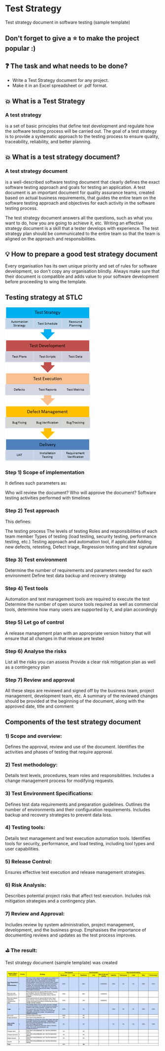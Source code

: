 # Test Strategy
Test strategy document in software testing (sample template)

## Don't forget to give a :star: to make the project popular :) 

## :question: The task and what needs to be done?
- Write a Test Strategy document  for any project. 
- Make it in an Excel spreadsheet or .pdf format.

## :boom: What is a Test Strategy
### A test strategy 
is a set of basic principles that define test development and regulate how the software testing process will be carried out. The goal of a test strategy is to provide a systematic approach to the testing process to ensure quality, traceability, reliability, and better planning.

## :boom: What is a test strategy document?
### A test strategy document 
is a well-described software testing document that clearly defines the exact software testing approach and goals for testing an application. A test document is an important document for quality assurance teams, created based on actual business requirements, that guides the entire team on the software testing approach and objectives for each activity in the software testing process.

The test strategy document answers all the questions, such as what you want to do, how you are going to achieve it, etc. Writing an effective strategy document is a skill that a tester develops with experience. The test strategy plan should be communicated to the entire team so that the team is aligned on the approach and responsibilities.

## :bulb: How to prepare a good test strategy document
Every organisation has its own unique priority and set of rules for software development, so don't copy any organisation blindly. Always make sure that their document is compatible and adds value to your software development before proceeding to wing the template.

## Testing strategy at STLC
<img src="Screens/Screen_Test_Strategy.jpg" /> 

### Step 1) Scope of implementation
It defines such parameters as:

Who will review the document?
Who will approve the document?
Software testing activities performed with timelines

### Step 2) Test approach
This defines: 

The testing process
The levels of testing
Roles and responsibilities of each team member
Types of testing (load testing, security testing, performance testing, etc.)
Testing approach and automation tool, if applicable
Adding new defects, retesting, Defect triage, Regression testing and test signature

### Step 3) Test environment
Determine the number of requirements and parameters needed for each environment
Define test data backup and recovery strategy

### Step 4) Test tools
Automation and test management tools are required to execute the test
Determine the number of open source tools required as well as commercial tools, determine how many users are supported by it, and plan accordingly

### Step 5) Let go of control
A release management plan with an appropriate version history that will ensure that all changes in that release are tested

### Step 6) Analyse the risks
List all the risks you can assess
Provide a clear risk mitigation plan as well as a contingency plan

### Step 7) Review and approval
All these steps are reviewed and signed off by the business team, project management, development team, etc.
A summary of the reviewed changes should be provided at the beginning of the document, along with the approved date, title and comment

## Components of the test strategy document

### 1) Scope and overview:
Defines the approval, review and use of the document.
Identifies the activities and phases of testing that require approval.

### 2) Test methodology:
Details test levels, procedures, team roles and responsibilities.
Includes a change management process for modifying requests.

### 3) Test Environment Specifications:
Defines test data requirements and preparation guidelines.
Outlines the number of environments and their configuration requirements.
Includes backup and recovery strategies to prevent data loss.

### 4) Testing tools:
Details test management and test execution automation tools.
Identifies tools for security, performance, and load testing, including tool types and user capabilities.

### 5) Release Control:
Ensures effective test execution and release management strategies.

### 6) Risk Analysis:
Describes potential project risks that affect test execution.
Includes risk mitigation strategies and a contingency plan.

### 7) Review and Approval:
Includes review by system administration, project management, development, and the business group.
Emphasises the importance of documenting reviews and updates as the test process improves.

### :golf: The result:
Test strategy document (sample template) was created 

<img src="Screens/Screenshot_Test_Strategy_2.jpg" />  


